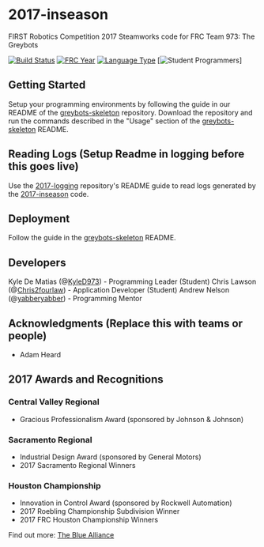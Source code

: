 # 2017-inseason
FIRST Robotics Competition 2017 Steamworks code for FRC Team 973: The Greybots

[![Build Status](https://travis-ci.com/Team973/2017-inseason.svg?token=PMQ4h4i9r3eRUJnsCJBt&branch=master)](https://travis-ci.com/Team973/2017-inseason)
[![FRC Year](https://img.shields.io/badge/frc-2017-brightgreen.svg)](https://www.firstinspires.com/robotics/frc/game-and-season)
[![Language Type](https://img.shields.io/badge/language-c++-brightgreen.svg)](https://wpilib.screenstepslive.com/s/4485/m/13810)
[![Student Programmers](https://img.shields.io/badge/student%20programmers-2-brightgreen.svg)]

## Getting Started
Setup your programming environments by following the guide in our README of the [greybots-skeleton](https://github.com/team973/greybots-skeleton) repository. Download the  repository and run the commands described in the "Usage" section of the [greybots-skeleton](https://github.com/team973/greybots-skeleton) README.

## Reading Logs (Setup Readme in logging before this goes live)
Use the [2017-logging](https://github.com/team973/2017-logging) repository's README guide to read logs generated by the [2017-inseason](https://github.com/team973/2017-inseason) code.

## Deployment
Follow the guide in the [greybots-skeleton](https://github.com/team973/greybots-skeleton) README.

## Developers
Kyle De Matias (@[KyleD973](https://github.com/KyleD973)) - Programming Leader (Student)
Chris Lawson (@[Chris2fourlaw](https://github.com/Chris2fourlaw)) - Application Developer (Student)
Andrew Nelson (@[yabberyabber](https://github.com/yabberyabber)) - Programming Mentor

## Acknowledgments (Replace this with teams or people)
* Adam Heard

## 2017 Awards and Recognitions
### Central Valley Regional
* Gracious Professionalism Award (sponsored by Johnson & Johnson)
### Sacramento Regional
* Industrial Design Award (sponsored by General Motors)
* 2017 Sacramento Regional Winners
### Houston Championship
* Innovation in Control Award (sponsored by Rockwell Automation)
* 2017 Roebling Championship Subdivision Winner
* 2017 FRC Houston Championship Winners

Find out more: [The Blue Alliance](https://www.thebluealliance.com/team/973)
